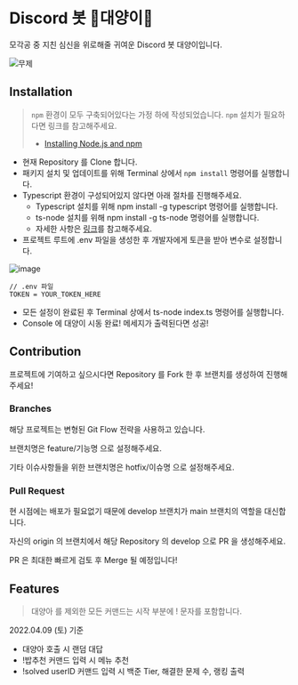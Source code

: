 # Discord 봇 👾대양이👾
모각공 중 지친 심신을 위로해줄 귀여운 Discord 봇 대양이입니다.

![무제](https://user-images.githubusercontent.com/55919701/162552638-28072a5f-ae19-4be2-84b5-30632f793bbb.jpg)


## Installation

>`npm` 환경이 모두 구축되어있다는 가정 하에 작성되었습니다. `npm` 설치가 필요하다면 링크를 참고해주세요.
>
>- [Installing Node.js and npm](https://docs.npmjs.com/downloading-and-installing-node-js-and-npm)


- 현재 Repository 를 Clone 합니다.
- 패키지 설치 및 업데이트를 위해 Terminal 상에서 `npm install` 명령어를 실행합니다.
- Typescript 환경이 구성되어있지 않다면 아래 절차를 진행해주세요.
	- Typescript 설치를 위해 npm install -g typescript 명령어를 실행합니다.
	- ts-node 설치를 위해 npm install -g ts-node 명령어를 실행합니다.
	- 자세한 사항은 [링크](https://www.npmjs.com/package/ts-node)를 참고해주세요.
- 프로젝트 루트에 .env 파일을 생성한 후 개발자에게 토큰을 받아 변수로 설정합니다.

![image](https://user-images.githubusercontent.com/55919701/162552110-a86070b9-df0c-4727-96c6-dbddd6b55ef2.png)

```
// .env 파일
TOKEN = YOUR_TOKEN_HERE
```

- 모든 설정이 완료된 후 Terminal 상에서 ts-node index.ts 명령어를 실행합니다.
- Console 에 대양이 시동 완료! 메세지가 출력된다면 성공!

## Contribution

프로젝트에 기여하고 싶으시다면 Repository 를 Fork 한 후 브랜치를 생성하여 진행해주세요!

### Branches

해당 프로젝트는 변형된 Git Flow 전략을 사용하고 있습니다.

브랜치명은 feature/기능명 으로 설정해주세요. 

기타 이슈사항들을 위한 브랜치명은 hotfix/이슈명 으로 설정해주세요.

### Pull Request

현 시점에는 배포가 필요없기 때문에 develop 브랜치가 main 브랜치의 역할을 대신합니다.

자신의 origin 의 브랜치에서 해당 Repository 의 develop 으로 PR 을 생성해주세요.

PR 은 최대한 빠르게 검토 후 Merge 될 예정입니다!

## Features

> 대양아 를 제외한 모든 커맨드는 시작 부분에 ! 문자를 포함합니다.

2022.04.09 (토) 기준

- 대양아 호출 시 랜덤 대답
- !밥추천 커맨드 입력 시 메뉴 추천
- !solved userID 커맨드 입력 시 백준 Tier, 해결한 문제 수, 랭킹 출력  